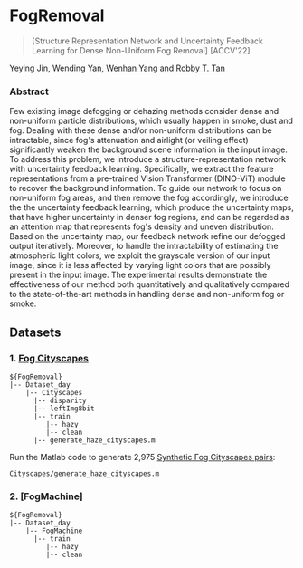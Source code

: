 # FogRemoval
> [Structure Representation Network and Uncertainty Feedback Learning for Dense Non-Uniform Fog Removal]
> [ACCV'22]

Yeying Jin, Wending Yan, [Wenhan Yang](https://flyywh.github.io/) and [Robby T. Tan](https://tanrobby.github.io/pub.html)

### Abstract
Few existing image defogging or dehazing methods consider dense and non-uniform particle distributions, which usually happen in smoke, dust and fog. Dealing with these dense and/or non-uniform distributions can be intractable, since fog's attenuation and airlight (or veiling effect) significantly weaken the background scene information in the input image. To address this problem, we introduce a structure-representation network with uncertainty feedback learning. Specifically, we extract the feature representations from a  pre-trained Vision Transformer (DINO-ViT) module to recover the background information. To guide our network to focus on non-uniform fog areas, and then remove the fog accordingly, we introduce the the uncertainty feedback learning, which produce the uncertainty maps, that have higher uncertainty in denser fog regions, and can be regarded as an attention map that represents fog's density and uneven distribution. Based on the uncertainty map, our feedback network refine our defogged output iteratively. Moreover, to handle the intractability of estimating the atmospheric light colors, we exploit the grayscale version of our input image, since it is less affected by varying light colors that are possibly present in the input image. The experimental results demonstrate the effectiveness of our method both quantitatively and qualitatively compared to the state-of-the-art methods in handling dense and non-uniform fog or smoke.

## Datasets
### 1. [Fog Cityscapes](https://www.dropbox.com/sh/6810yrug3wy7gjm/AADcsktF0JoIgaSWBhOMTqSoa?dl=0)
```
${FogRemoval}
|-- Dataset_day
    |-- Cityscapes
      |-- disparity 
      |-- leftImg8bit 
      |-- train
         |-- hazy
         |-- clean
      |-- generate_haze_cityscapes.m
```
      
Run the Matlab code to generate 2,975 [Synthetic Fog Cityscapes pairs](https://www.dropbox.com/sh/7vwn1fjv6i0u029/AABMkQYFrVnQwmH8hxNVHd1ua?dl=0):
```
Cityscapes/generate_haze_cityscapes.m

```

### 2. [FogMachine]
```
${FogRemoval}
|-- Dataset_day
    |-- FogMachine
      |-- train
         |-- hazy
         |-- clean
```
